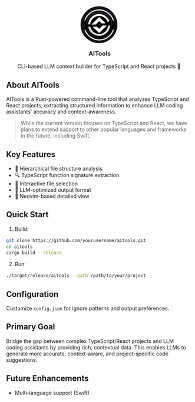 <h3 align="center">
  <img src="./logo.jpeg" width="100" alt="AITools Logo" style="border-radius: 50%;"/><br/>
  <img src="https://raw.githubusercontent.com/crafter-station/website/main/public/transparent.png" height="30" width="0px"/>
  AITools
</h3>


<p align="center">
CLI-based LLM context builder for TypeScript and React projects 🚀
</p>

## About AITools

AITools is a Rust-powered command-line tool that analyzes TypeScript and React projects, extracting structured information to enhance LLM coding assistants' accuracy and context-awareness.

> While the current version focuses on TypeScript and React, we have plans to extend support to other popular languages and frameworks in the future, including Swift.

## Key Features

- 🌳 Hierarchical file structure analysis
- 🔍 TypeScript function signature extraction
- 🔀 Interactive file selection
- 🧠 LLM-optimized output format
- 📝 Neovim-based detailed view

## Quick Start

1. Build:

```bash
git clone https://github.com/yourusername/aitools.git
cd aitools
cargo build --release
```

2. Run:

```bash
./target/release/aitools --path /path/to/your/project
```

## Configuration

Customize `config.json` for ignore patterns and output preferences.

## Primary Goal

Bridge the gap between complex TypeScript/React projects and LLM coding assistants by providing rich, contextual data. This enables LLMs to generate more accurate, context-aware, and project-specific code suggestions.

## Future Enhancements

- Multi-language support (Swift)
